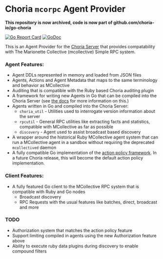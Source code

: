 # Choria `mcorpc` Agent Provider

**This repository is now archived, code is now part of github.com/choria-io/go-choria**

[![Go Report Card](https://goreportcard.com/badge/github.com/choria-io/mcorpc-agent-provider)](https://goreportcard.com/report/github.com/choria-io/mcorpc-agent-provider) [![GoDoc](https://godoc.org/github.com/choria-io-mcorpc-agent-provider?status.svg)](https://godoc.org/github.com/choria-io/mcorpc-agent-provider)

This is an Agent Provider for the [Choria Server](https://github.com/choria-io/go-choria) that provides compatability with The Marionette Collective (mcollective) Simple RPC system.

### Agent Features:

 * Agent DDLs represented in memory and loaded from JSON files
 * Agents, Actions and Agent Metadata that maps to the same terminology and behavior as MCollective
 * Auditing that is compatible with the Ruby based Choria auditing plugin
 * A framework for writing new Agents in Go that can be compiled into the Choria Server (see [the docs](https://choria.io/docs/development/server/) for more information on this.)
 * Agents written in Go and compiled into the Choria Server:
   * `choria_util` - Utilities used to interrogate version information about the server
   * `rpcutil` - General RPC utilities like extracting facts and statistics, compatible with MCollective as far as possible
   * `discovery` - Agent used to assist broadcast based discovery
 * A wrapper around the historical Ruby MCollective agent system that can run a MCollective agent in a sandbox without requiring the deprecated `mcollectived` daemon
 * A fully compatible Go implementation of the [action policy framework](https://github.com/choria-plugins/action-policy). In a future Choria release, this will become the default action policy implementation.

### Client Features:

 * A fully featured Go client to the MCollective RPC system that is compatible with Ruby and Go nodes
   * Broadcast discovery
   * RPC Requests with the usual features like batches, direct, broadcast and more

### TODO

 * Authorization system that matches the action policy feature
 * Support limiting compiled in agents using the new Authorization feature above
 * Ability to execute ruby data plugins during discovery to enable compound filters
